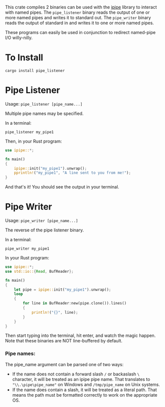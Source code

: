 This crate compiles 2 binaries can be used with the [ipipe](https://github.com/Eolu/ipipe) library to interact with named pipes. The `pipe_listener` binary reads the output of one or more named pipes and writes it to standard out. The `pipe_writer` binary reads the output of standard in and writes it to one or more named pipes.

These programs can easily be used in conjunction to redirect named-pipe I/O willy-nilly.

# To Install

`cargo install pipe_listener`

# Pipe Listener

Usage: `pipe_listener [pipe_name...]`

Multiple pipe names may be specified.

In a terminal:
```
pipe_listener my_pipe1
```

Then, in your Rust program:
```rust
use ipipe::*;

fn main()
{
    ipipe::init("my_pipe1").unwrap();
    pprintln!("my_pipe1", "A line sent to you from me!");
}
```

And that's it! You should see the output in your terminal.

# Pipe Writer

Usage: `pipe_writer [pipe_name...]`

The reverse of the pipe listener binary.

In a terminal:
```
pipe_writer my_pipe1
```

In your Rust program:
```rust
use ipipe::*;
use std::io::{Read, BufReader};

fn main()
{
    let pipe = ipipe::init("my_pipe1").unwrap();
    loop
    {
        for line in BufReader:new(pipe.clone()).lines()
        {
            println!("{}", line);
        }
    }
}
```

Then start typing into the terminal, hit enter, and watch the magic happen. Note that these binaries are NOT line-buffered by default.

### Pipe names:

The pipe_name argument can be parsed one of two ways:
- If the name does not contain a forward slash `/` or backaslash `\` character, it will be treated as an ipipe pipe name. That translates to `"\\.\pipe\pipe_name"` on Windows and `/tmp/pipe_name` on Unix systems. 
- If the name does contain a slash, it will be treated as a literal path. That means the path must be formatted correctly to work on the appropriate OS.
